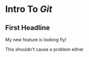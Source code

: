 # Intro To _Git_



## First Headline

My new feature is looking fly!


This shouldn't cause a problem either
